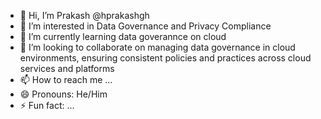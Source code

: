 - 👋 Hi, I’m Prakash @hprakashgh
- 👀 I’m interested in Data Governance and Privacy Compliance
- 🌱 I’m currently learning data goverannce on cloud
- 💞️ I’m looking to collaborate on managing data governance in cloud environments, ensuring consistent policies and practices across cloud services and platforms
- 📫 How to reach me ...
- 😄 Pronouns: He/Him
- ⚡ Fun fact: ...

<!---
hprakashgh/hprakashgh is a ✨ special ✨ repository because its `README.md` (this file) appears on your GitHub profile.
You can click the Preview link to take a look at your changes.
--->
